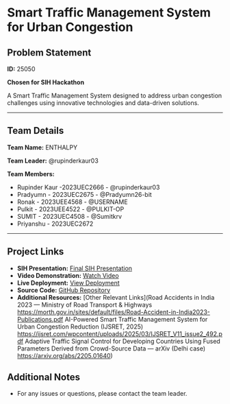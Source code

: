 # Smart Traffic Management System for Urban Congestion

## Problem Statement
**ID:** 25050

**Chosen for SIH Hackathon**

A Smart Traffic Management System designed to address urban congestion challenges using innovative technologies and data-driven solutions.

---

## Team Details

**Team Name:** ENTHALPY

**Team Leader:** @rupinderkaur03

**Team Members:**

- Rupinder Kaur -2023UEC2666 - @rupinderkaur03
- Pradyumn - 2023UEC2675 - @Pradyumn26-bit
- Ronak - 2023UEE4568 - @USERNAME
- Pulkit - 2023UEE4522 - @PULKIT-OP
- SUMIT - 2023UEC4508 - @Sumitkrv
- Priyanshu - 2023UEC2672 


---

## Project Links

- **SIH Presentation:** [Final SIH Presentation](https://github.com/Pragylucky/SIH/blob/main/files/INTERNAL_PPT_ENTHALPY.pdf.pdf)
- **Video Demonstration:** [Watch Video](https://www.youtube.com/watch?v=X4tlvvBoalc)
- **Live Deployment:** [View Deployment](verdant-klepon-a9ab63.netlify.app)
- **Source Code:** [GitHub Repository](https://github.com/Pragylucky/SIH)
- **Additional Resources:** [Other Relevant Links](Road Accidents in India 2023 — Ministry of Road Transport & Highways https://morth.gov.in/sites/default/files/Road-Accident-in-India2023-Publications.pdf AI-Powered Smart Traffic Management System for Urban Congestion Reduction (IJSRET, 2025) https://ijsret.com/wpcontent/uploads/2025/03/IJSRET_V11_issue2_492.pdf Adaptive Traffic Signal Control for Developing Countries Using Fused Parameters Derived from Crowd-Source Data — arXiv (Delhi case) https://arxiv.org/abs/2205.01640)

## Additional Notes

- For any issues or questions, please contact the team leader.

